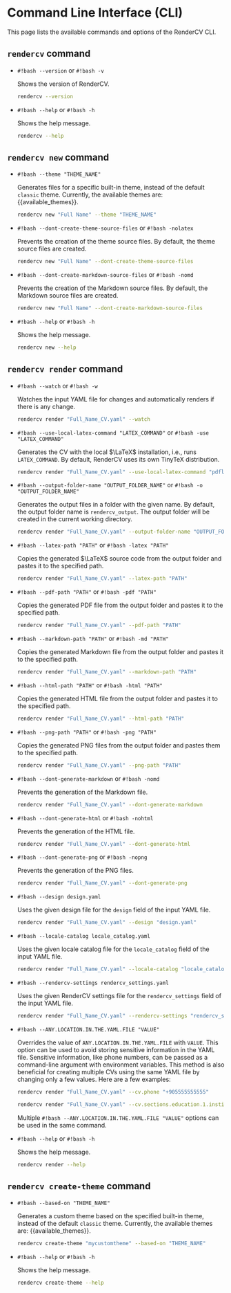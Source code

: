# Command Line Interface (CLI)

This page lists the available commands and options of the RenderCV CLI.

## `rendercv` command

- `#!bash --version` or `#!bash -v`

    Shows the version of RenderCV.

    ```bash
    rendercv --version
    ```

- `#!bash --help` or `#!bash -h`
    
    Shows the help message.

    ```bash
    rendercv --help
    ```

## `rendercv new` command

- `#!bash --theme "THEME_NAME"`

    Generates files for a specific built-in theme, instead of the default `classic` theme. Currently, the available themes are: {{available_themes}}.

    ```bash
    rendercv new "Full Name" --theme "THEME_NAME" 
    ```

- `#!bash --dont-create-theme-source-files` or `#!bash -nolatex`

    Prevents the creation of the theme source files. By default, the theme source files are created.

    ```bash
    rendercv new "Full Name" --dont-create-theme-source-files
    ```

- `#!bash --dont-create-markdown-source-files` or `#!bash -nomd`

    Prevents the creation of the Markdown source files. By default, the Markdown source files are created.

    ```bash
    rendercv new "Full Name" --dont-create-markdown-source-files
    ```

- `#!bash --help` or `#!bash -h`

    Shows the help message.

    ```bash
    rendercv new --help
    ```


## `rendercv render` command

- `#!bash --watch` or `#!bash -w`

    Watches the input YAML file for changes and automatically renders if there is any change.

    ```bash
    rendercv render "Full_Name_CV.yaml" --watch
    ```

- `#!bash --use-local-latex-command "LATEX_COMMAND"` or `#!bash -use "LATEX_COMMAND"`

    Generates the CV with the local $\LaTeX$ installation, i.e., runs `LATEX_COMMAND`. By default, RenderCV uses its own TinyTeX distribution.

    ```bash
    rendercv render "Full_Name_CV.yaml" --use-local-latex-command "pdflatex" 
    ```

- `#!bash --output-folder-name "OUTPUT_FOLDER_NAME"` or `#!bash -o "OUTPUT_FOLDER_NAME"`

    Generates the output files in a folder with the given name. By default, the output folder name is `rendercv_output`. The output folder will be created in the current working directory.

    ```bash
    rendercv render "Full_Name_CV.yaml" --output-folder-name "OUTPUT_FOLDER_NAME"
    ```

- `#!bash --latex-path "PATH"` or `#!bash -latex "PATH"`

    Copies the generated $\LaTeX$ source code from the output folder and pastes it to the specified path.

    ```bash
    rendercv render "Full_Name_CV.yaml" --latex-path "PATH"
    ```

- `#!bash --pdf-path "PATH"` or `#!bash -pdf "PATH"`

    Copies the generated PDF file from the output folder and pastes it to the specified path.

    ```bash
    rendercv render "Full_Name_CV.yaml" --pdf-path "PATH"
    ```

- `#!bash --markdown-path "PATH"` or `#!bash -md "PATH"`

    Copies the generated Markdown file from the output folder and pastes it to the specified path.

    ```bash
    rendercv render "Full_Name_CV.yaml" --markdown-path "PATH"
    ```

- `#!bash --html-path "PATH"` or `#!bash -html "PATH"`

    Copies the generated HTML file from the output folder and pastes it to the specified path.

    ```bash
    rendercv render "Full_Name_CV.yaml" --html-path "PATH"
    ```

- `#!bash --png-path "PATH"` or `#!bash -png "PATH"`

    Copies the generated PNG files from the output folder and pastes them to the specified path.

    ```bash
    rendercv render "Full_Name_CV.yaml" --png-path "PATH"
    ```

- `#!bash --dont-generate-markdown` or `#!bash -nomd`

    Prevents the generation of the Markdown file.

    ```bash
    rendercv render "Full_Name_CV.yaml" --dont-generate-markdown
    ```

- `#!bash --dont-generate-html` or `#!bash -nohtml`

    Prevents the generation of the HTML file.

    ```bash
    rendercv render "Full_Name_CV.yaml" --dont-generate-html
    ```

- `#!bash --dont-generate-png` or `#!bash -nopng`

    Prevents the generation of the PNG files.

    ```bash
    rendercv render "Full_Name_CV.yaml" --dont-generate-png
    ```
- `#!bash --design design.yaml`
   
    Uses the given design file for the `design` field of the input YAML file.

    ```bash
    rendercv render "Full_Name_CV.yaml" --design "design.yaml"
    ```

- `#!bash --locale-catalog locale_catalog.yaml`
   
    Uses the given locale catalog file for the `locale_catalog` field of the input YAML file.

    ```bash
    rendercv render "Full_Name_CV.yaml" --locale-catalog "locale_catalog.yaml"
    ```

- `#!bash --rendercv-settings rendercv_settings.yaml`
   
    Uses the given RenderCV settings file for the `rendercv_settings` field of the input YAML file.

    ```bash
    rendercv render "Full_Name_CV.yaml" --rendercv-settings "rendercv_settings.yaml"
    ```

- `#!bash --ANY.LOCATION.IN.THE.YAML.FILE "VALUE"`

    Overrides the value of `ANY.LOCATION.IN.THE.YAML.FILE` with `VALUE`. This option can be used to avoid storing sensitive information in the YAML file. Sensitive information, like phone numbers, can be passed as a command-line argument with environment variables. This method is also beneficial for creating multiple CVs using the same YAML file by changing only a few values. Here are a few examples:

    ```bash
    rendercv render "Full_Name_CV.yaml" --cv.phone "+905555555555"
    ```

    ```bash
    rendercv render "Full_Name_CV.yaml" --cv.sections.education.1.institution "Your University"
    ```

    Multiple `#!bash --ANY.LOCATION.IN.THE.YAML.FILE "VALUE"` options can be used in the same command.

- `#!bash --help` or `#!bash -h`

    Shows the help message.

    ```bash
    rendercv render --help
    ```

## `rendercv create-theme` command

- `#!bash --based-on "THEME_NAME"`

    Generates a custom theme based on the specified built-in theme, instead of the default `classic` theme. Currently, the available themes are: {{available_themes}}. 
    
    ```bash
    rendercv create-theme "mycustomtheme" --based-on "THEME_NAME"
    ```

- `#!bash --help` or `#!bash -h`

    Shows the help message.

    ```bash
    rendercv create-theme --help
    ```
